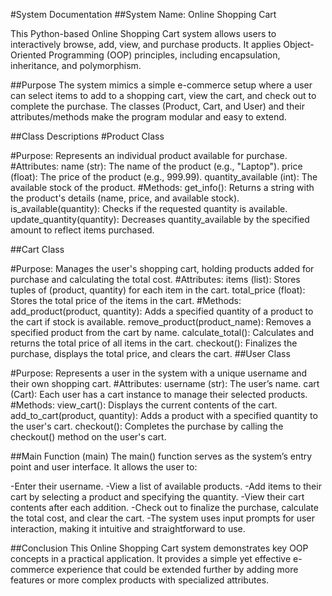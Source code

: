 #System Documentation
##System Name: Online Shopping Cart

This Python-based Online Shopping Cart system allows users to interactively browse, add, view, and purchase products. It applies Object-Oriented Programming (OOP) principles, including encapsulation, inheritance, and polymorphism.

##Purpose
The system mimics a simple e-commerce setup where a user can select items to add to a shopping cart, view the cart, and check out to complete the purchase. The classes (Product, Cart, and User) and their attributes/methods make the program modular and easy to extend.

##Class Descriptions
#Product Class

#Purpose: Represents an individual product available for purchase.
#Attributes:
name (str): The name of the product (e.g., "Laptop").
price (float): The price of the product (e.g., 999.99).
quantity_available (int): The available stock of the product.
#Methods:
get_info(): Returns a string with the product's details (name, price, and available stock).
is_available(quantity): Checks if the requested quantity is available.
update_quantity(quantity): Decreases quantity_available by the specified amount to reflect items purchased.

##Cart Class

#Purpose: Manages the user's shopping cart, holding products added for purchase and calculating the total cost.
#Attributes:
items (list): Stores tuples of (product, quantity) for each item in the cart.
total_price (float): Stores the total price of the items in the cart.
#Methods:
add_product(product, quantity): Adds a specified quantity of a product to the cart if stock is available.
remove_product(product_name): Removes a specified product from the cart by name.
calculate_total(): Calculates and returns the total price of all items in the cart.
checkout(): Finalizes the purchase, displays the total price, and clears the cart.
##User Class

#Purpose: Represents a user in the system with a unique username and their own shopping cart.
#Attributes:
username (str): The user’s name.
cart (Cart): Each user has a cart instance to manage their selected products.
#Methods:
view_cart(): Displays the current contents of the cart.
add_to_cart(product, quantity): Adds a product with a specified quantity to the user's cart.
checkout(): Completes the purchase by calling the checkout() method on the user's cart.

##Main Function (main)
The main() function serves as the system’s entry point and user interface. It allows the user to:

-Enter their username.
-View a list of available products.
-Add items to their cart by selecting a product and specifying the quantity.
-View their cart contents after each addition.
-Check out to finalize the purchase, calculate the total cost, and clear the cart.
-The system uses input prompts for user interaction, making it intuitive and straightforward to use.

##Conclusion
This Online Shopping Cart system demonstrates key OOP concepts in a practical application. It provides a simple yet effective e-commerce experience that could be extended further by adding more features or more complex products with specialized attributes.